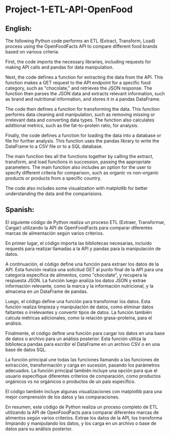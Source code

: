 # Project-1-ETL-API-OpenFood
## English:
The following Python code performs an ETL (Extract, Transform, Load) process using the OpenFoodFacts API to compare different food brands based on various criteria.

First, the code imports the necessary libraries, including requests for making API calls and pandas for data manipulation.

Next, the code defines a function for extracting the data from the API. This function makes a GET request to the API endpoint for a specific food category, such as "chocolate," and retrieves the JSON response. The function then parses the JSON data and extracts relevant information, such as brand and nutritional information, and stores it in a pandas DataFrame.

The code then defines a function for transforming the data. This function performs data cleaning and manipulation, such as removing missing or irrelevant data and converting data types. The function also calculates additional metrics, such as the fat-to-protein ratio, for analysis.

Finally, the code defines a function for loading the data into a database or file for further analysis. This function uses the pandas library to write the DataFrame to a CSV file or to a SQL database.

The main function ties all the functions together by calling the extract, transform, and load functions in succession, passing the appropriate parameters. The main function also includes an option for the user to specify different criteria for comparison, such as organic vs non-organic products or products from a specific country.

The code also includes some visualization with matplotlib for better understanding the data and the comparisions.
## Spanish:
El siguiente código de Python realiza un proceso ETL (Extraer, Transformar, Cargar) utilizando la API de OpenFoodFacts para comparar diferentes marcas de alimentación según varios criterios.

En primer lugar, el código importa las bibliotecas necesarias, incluido requests para realizar llamadas a la API y pandas para la manipulación de datos.

A continuación, el código define una función para extraer los datos de la API. Esta función realiza una solicitud GET al punto final de la API para una categoría específica de alimentos, como "chocolate", y recupera la respuesta JSON. La función luego analiza los datos JSON y extrae información relevante, como la marca y la información nutricional, y la almacena en un DataFrame de pandas.

Luego, el código define una función para transformar los datos. Esta función realiza limpieza y manipulación de datos, como eliminar datos faltantes o irrelevantes y convertir tipos de datos. La función también calcula métricas adicionales, como la relación grasa-proteína, para el análisis.

Finalmente, el código define una función para cargar los datos en una base de datos o archivo para un análisis posterior. Esta función utiliza la biblioteca pandas para escribir el DataFrame en un archivo CSV o en una base de datos SQL.

La función principal une todas las funciones llamando a las funciones de extracción, transformación y carga en sucesión, pasando los parámetros adecuados. La función principal también incluye una opción para que el usuario especifique diferentes criterios de comparación, como productos orgánicos vs no orgánicos o productos de un país específico.

El código también incluye algunas visualizaciones con matplotlib para una mejor comprensión de los datos y las comparaciones.

En resumen, este código de Python realiza un proceso completo de ETL utilizando la API de OpenFoodFacts para comparar diferentes marcas de alimentos según varios criterios. Extrae los datos de la API, los transforma limpiando y manipulando los datos, y los carga en un archivo o base de datos para su análisis posterior.
